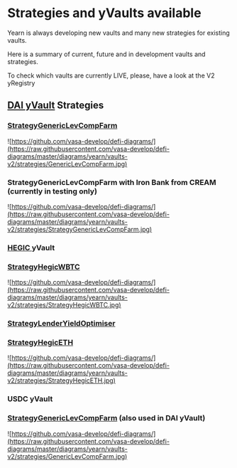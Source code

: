 # Strategies and yVaults available

Yearn is always developing new vaults and many new strategies for existing vaults.

Here is a summary of current, future and in development vaults and strategies.

To check which vaults are currently LIVE, please, have a look at the V2 yRegistry

## [DAI yVault](https://etherscan.io/address/0x19d3364a399d251e894ac732651be8b0e4e85001) Strategies

### [StrategyGenericLevCompFarm](https://etherscan.io/address/0x4031afd3b0f71bace9181e554a9e680ee4abe7df)

![https://github.com/vasa-develop/defi-diagrams/](https://raw.githubusercontent.com/vasa-develop/defi-diagrams/master/diagrams/yearn/vaults-v2/strategies/GenericLevCompFarm.jpg)

### StrategyGenericLevCompFarm with Iron Bank from CREAM \(currently in testing only\)

![https://github.com/vasa-develop/defi-diagrams/](https://raw.githubusercontent.com/vasa-develop/defi-diagrams/master/diagrams/yearn/vaults-v2/strategies/StrategyGenericLevCompFarm.jpg)

### [HEGIC ](https://etherscan.io/address/0xe11ba472f74869176652c35d30db89854b5ae84d)yVault

### [StrategyHegicWBTC](https://etherscan.io/address/0x0ce77bc655afaac83947c2e859819185966ca825#code)

![https://github.com/vasa-develop/defi-diagrams/](https://raw.githubusercontent.com/vasa-develop/defi-diagrams/master/diagrams/yearn/vaults-v2/strategies/StrategyHegicWBTC.jpg)

### [StrategyLenderYieldOptimiser](https://etherscan.io/address/0x0cf55d57d241161e0ec68e72cbb175dbfe84173a)

### [StrategyHegicETH](https://etherscan.io/address/0x41d638024c525c70a53b883608048e705e061f2c)

![https://github.com/vasa-develop/defi-diagrams/](https://raw.githubusercontent.com/vasa-develop/defi-diagrams/master/diagrams/yearn/vaults-v2/strategies/StrategyHegicETH.jpg)

### USDC yVault

### [StrategyGenericLevCompFarm](https://etherscan.io/address/0x4d7d4485fd600c61d840ccbec328bfd76a050f87) \(also used in DAI yVault\)

![https://github.com/vasa-develop/defi-diagrams/](https://raw.githubusercontent.com/vasa-develop/defi-diagrams/master/diagrams/yearn/vaults-v2/strategies/GenericLevCompFarm.jpg)
